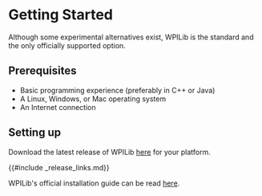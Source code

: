 
# Getting Started

Although some experimental alternatives exist, WPILib is the standard and the only officially supported option.

## Prerequisites

 - Basic programming experience (preferably in C++ or Java)
 - A Linux, Windows, or Mac operating system
 - An Internet connection

## Setting up

Download the latest release of WPILib [here](https://github.com/wpilibsuite/allwpilib/releases/latest) for your platform.

{{#include _release_links.md}}

WPILib's official installation guide can be read [here](https://docs.wpilib.org/en/stable/docs/zero-to-robot/step-2/wpilib-setup.html).

